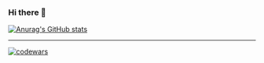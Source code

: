 ### Hi there 👋



[![Anurag's GitHub stats](https://github-readme-stats.vercel.app/api?username=denisamirov)](https://github.com/denisamirov/github-readme-stats)

----------------------------------

[![codewars](https://www.codewars.com/users/denisamirov/badges/large)](https://www.codewars.com/denisamirov/username)